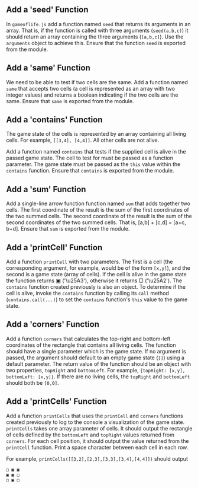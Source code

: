 ## Add a 'seed' Function

In `gameoflife.js` add a function named `seed` that returns its arguments in an array. That is, if the function is called with three arguments (`seed(a,b,c)`) it should return an array containing the three arguments (`[a,b,c]`). Use the `arguments` object to achieve this. Ensure that the function `seed` is exported from the module.

## Add a 'same' Function

We need to be able to test if two cells are the same. Add a function named `same` that accepts two cells (a cell is represented as an array with two integer values) and returns a boolean indicating if the two cells are the same. Ensure that `same` is exported from the module.

## Add a 'contains' Function

The game state of the cells is represented by an array containing all living cells. For example, `[[3,4], [4,4]]`. All other cells are not alive. 

Add a function named `contains` that tests if the supplied cell is alive in the passed game state. The cell to test for must be passed as a function parameter. The game state must be passed as the `this` value within the `contains` function. Ensure that `contains` is exported from the module.

## Add a 'sum' Function

Add a single-line arrow function function named `sum` that adds together two cells. The first coordinate of the result is the sum of the first coordinates of the two summed cells. The second coordinate of the result is the sum of the second coordinates of the two summed cells. That is, [a,b] + [c,d] = [a+c, b+d]. Ensure that `sum` is exported from the module.

## Add a 'printCell' Function

Add a function `printCell` with two parameters. The first is a cell (the corresponding argument, for example, would be of the form `[x,y]`), and the second is a game state (array of cells). If the cell is alive in the game state the function returns ▣ ('\u25A3'), otherwise it returns ▢ ('\u25A2'). The `contains` function created previously is also an object. To determine if the cell is alive, invoke the `contains` function by calling its `call` method (`contains.call(...)`) to set the `contains` function's `this` value to the game state. 

## Add a 'corners' Function

Add a function `corners` that calculates the top-right and bottom-left coordinates of the rectangle that contains all living cells. The function should have a single parameter which is the game state. If no argument is passed, the argument should default to an empty game state (`[]`) using a default parameter. The return value of the function should be an object with two properties, `topRight` and `bottomLeft`. For example, `{topRight: [x,y], bottomLeft: [x,y]}`. If there are no living cells, the `topRight` and `bottomLeft` should both be `[0,0]`.

## Add a 'printCells' Function

Add a function `printCells` that uses the `printCell` and `corners` functions created previously to log to the console a visualization of the game state. `printCells` takes one array parameter of cells. It should output the rectangle of cells defined by the `bottomLeft` and `topRight` values returned from `corners`. For each cell position, it should output the value returned from the `printCell` function. Print a space character between each cell in each row. 

For example, `printCells([[3,2],[2,3],[3,3],[3,4],[4,4]])` should output

```
▢ ▣ ▣
▣ ▣ ▢
▢ ▣ ▢
```